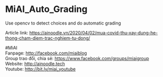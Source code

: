 # MiAI_Auto_Grading
Use opencv to detect choices and do automatic grading


Article link:  https://ainoodle.vn/2020/04/02/mua-covid-thu-xay-dung-he-thong-cham-diem-trac-nghiem-tu-dong/

#MìAI <br>
Fanpage: http://facebook.com/miaiblog<br>
Group trao đổi, chia sẻ: https://www.facebook.com/groups/miaigroup<br>
Website: http://ainoodle.tech<br>
Youtube: http://bit.ly/miai_youtube<br>
